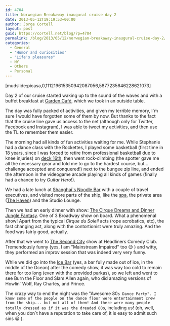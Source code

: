 ```yaml
---
id: 4704
title: Norwegian Breakaway inaugural cruise day 2
date: 2013-05-12T19:19:53+00:00
author: Jorge Cortell
layout: post
guid: https://cortell.net/blog/?p=4704
permalink: /blog/2013/05/12/norwegian-breakaway-inaugural-cruise-day-2/
categories:
  - General
  - 'Humor and curiosities'
  - "Life's pleasures"
  - NY
  - Others
  - Personal
---
```

[mudslide:picasa,0,111219615350942087056,5877235646228621073]

Day 2 of our cruise started waking up to the sound of the waves and with a buffet breakfast at <a title="https://www.breakaway.ncl.com/ship/restaurants/garden-cafe/" href="https://www.breakaway.ncl.com/ship/restaurants/garden-cafe/" target="_blank">Garden Café</a>, which we took in an outside table.

The day was fully packed of activities, and given my terrible memory, I`m sure I would have forgotten some of them by now. But thanks to the fact that the cruise line gave us access to the net (although only for Twitter, Facebook and Instagram), I was able to tweet my activities, and then use the TL to remember them easier.

The morning had all kinds of fun activities waiting for me. While Stephanie had a dance class with the Rockettes, I played some basketball (first time in 18 years, since I was forced to retire from professional basketball due to knee injuries) on <a title="https://www.breakaway.ncl.com/ship/recreation/sports-complex/" href="https://www.breakaway.ncl.com/ship/recreation/sports-complex/" target="_blank">deck 16th</a>, then went rock-climbing (the spotter gave me all the necessary gear and told me to go to the hardest course, but... challenge accepted and conquered!) next to the bungee zip line, and ended the afternoon in the videogame arcade playing all kinds of games (finally had a chance to try _Guitar Hero_!).

We had a late lunch at <a title="https://www.breakaway.ncl.com/ship/restaurants/shanghais-noodle-bar/" href="https://www.breakaway.ncl.com/ship/restaurants/shanghais-noodle-bar/" target="_blank">Shanghai`s Noodle Bar</a> with a couple of travel executives, and visited more parts of the ship, like the <a title="https://www.breakaway.ncl.com/ship/spa/" href="https://www.breakaway.ncl.com/ship/spa/" target="_blank">spa</a>, the private area (<a title="https://www.breakaway.ncl.com/ship/staterooms/the-haven-deluxe-owners-suite-with-large-balcony/" href="https://www.breakaway.ncl.com/ship/staterooms/the-haven-deluxe-owners-suite-with-large-balcony/" target="_blank">The Haven</a>) and the Studio Lounge.

Then we had an early dinner with show: <a title="https://www.breakaway.ncl.com/ship/entertainment/cirque-dreams-and-dinner-jungle-fantasy/" href="https://www.breakaway.ncl.com/ship/entertainment/cirque-dreams-and-dinner-jungle-fantasy/" target="_blank">The Cirque Dreams and Dinner Jungle Fantasy</a>. One of 3 Broadway show on board. What a phenomenal show! Apart from the typical _Cirque du Soleil_ acts (rope acrobatics, etc), the fast changing act, along with the contortionist were truly amazing. And the food was fairly good, actually.

After that we went to <a title="https://www.breakaway.ncl.com/ship/entertainment/second-city/" href="https://www.breakaway.ncl.com/ship/entertainment/second-city/" target="_blank">The Second City</a> show at Headliners Comedy Club. Tremendously funny (yes, I am "Mainstream Impaired" too 😉 ) and witty, they performed an improv session that was indeed very very funny.

While we did go into the <a title="https://www.breakaway.ncl.com/ship/bars-and-lounges/ice-bar/" href="https://www.breakaway.ncl.com/ship/bars-and-lounges/ice-bar/" target="_blank">Ice Bar</a> (yes, a bar fully made out of ice, in the middle of the Ocean) after the comedy show, it was way too cold to remain there for too long (even with the provided parkas), so we left and went to see Burn the Floor and Slam Allen again, who did amazing versions of Howlin` Wolf, Ray Charles, and Prince.

The crazy way to end the night was the "Awesome 80`s Dance Party". I know some of the people on the dance floor were entertainment crew from the ship... but not all of them! And there were many people totally dressed as if it was the dreaded 80`s, including us! (oh, well, when you don`t have a reputation to take care of, it is easy to admit such sins 😀 ).